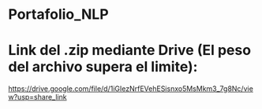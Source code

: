 # Portafolio_NLP

# Link del .zip mediante Drive (El peso del archivo supera el limite):

https://drive.google.com/file/d/1iGIezNrfEVehESisnxo5MsMkm3_7g8Nc/view?usp=share_link
